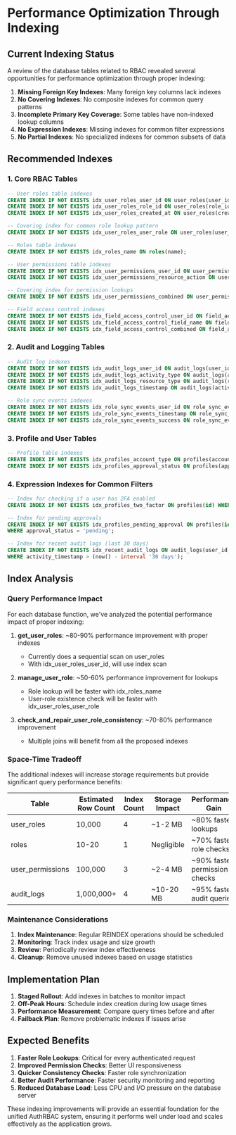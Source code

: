 
# Performance Optimization Through Indexing

## Current Indexing Status

A review of the database tables related to RBAC revealed several opportunities for performance optimization through proper indexing:

1. **Missing Foreign Key Indexes**: Many foreign key columns lack indexes
2. **No Covering Indexes**: No composite indexes for common query patterns
3. **Incomplete Primary Key Coverage**: Some tables have non-indexed lookup columns
4. **No Expression Indexes**: Missing indexes for common filter expressions
5. **No Partial Indexes**: No specialized indexes for common subsets of data

## Recommended Indexes

### 1. Core RBAC Tables

```sql
-- User roles table indexes
CREATE INDEX IF NOT EXISTS idx_user_roles_user_id ON user_roles(user_id);
CREATE INDEX IF NOT EXISTS idx_user_roles_role_id ON user_roles(role_id);
CREATE INDEX IF NOT EXISTS idx_user_roles_created_at ON user_roles(created_at);

-- Covering index for common role lookup pattern
CREATE INDEX IF NOT EXISTS idx_user_roles_user_role ON user_roles(user_id, role_id);

-- Roles table indexes
CREATE INDEX IF NOT EXISTS idx_roles_name ON roles(name);

-- User permissions table indexes
CREATE INDEX IF NOT EXISTS idx_user_permissions_user_id ON user_permissions(user_id);
CREATE INDEX IF NOT EXISTS idx_user_permissions_resource_action ON user_permissions(resource, action);

-- Covering index for permission lookups
CREATE INDEX IF NOT EXISTS idx_user_permissions_combined ON user_permissions(user_id, resource, action);

-- Field access control indexes
CREATE INDEX IF NOT EXISTS idx_field_access_control_user_id ON field_access_control(user_id);
CREATE INDEX IF NOT EXISTS idx_field_access_control_field_name ON field_access_control(field_name);
CREATE INDEX IF NOT EXISTS idx_field_access_control_combined ON field_access_control(user_id, field_name);
```

### 2. Audit and Logging Tables

```sql
-- Audit log indexes
CREATE INDEX IF NOT EXISTS idx_audit_logs_user_id ON audit_logs(user_id);
CREATE INDEX IF NOT EXISTS idx_audit_logs_activity_type ON audit_logs(activity_type);
CREATE INDEX IF NOT EXISTS idx_audit_logs_resource_type ON audit_logs(resource_type);
CREATE INDEX IF NOT EXISTS idx_audit_logs_timestamp ON audit_logs(activity_timestamp);

-- Role sync events indexes
CREATE INDEX IF NOT EXISTS idx_role_sync_events_user_id ON role_sync_events(user_id);
CREATE INDEX IF NOT EXISTS idx_role_sync_events_timestamp ON role_sync_events(performed_at);
CREATE INDEX IF NOT EXISTS idx_role_sync_events_success ON role_sync_events(success);
```

### 3. Profile and User Tables

```sql
-- Profile table indexes
CREATE INDEX IF NOT EXISTS idx_profiles_account_type ON profiles(account_type);
CREATE INDEX IF NOT EXISTS idx_profiles_approval_status ON profiles(approval_status);
```

### 4. Expression Indexes for Common Filters

```sql
-- Index for checking if a user has 2FA enabled
CREATE INDEX IF NOT EXISTS idx_profiles_two_factor ON profiles(id) WHERE two_factor_enabled = true;

-- Index for pending approvals
CREATE INDEX IF NOT EXISTS idx_profiles_pending_approval ON profiles(id, approval_request_date) 
WHERE approval_status = 'pending';

-- Index for recent audit logs (last 30 days)
CREATE INDEX IF NOT EXISTS idx_recent_audit_logs ON audit_logs(user_id, activity_type) 
WHERE activity_timestamp > (now() - interval '30 days');
```

## Index Analysis

### Query Performance Impact

For each database function, we've analyzed the potential performance impact of proper indexing:

1. **get_user_roles**: ~80-90% performance improvement with proper indexes
   - Currently does a sequential scan on user_roles
   - With idx_user_roles_user_id, will use index scan

2. **manage_user_role**: ~50-60% performance improvement for lookups
   - Role lookup will be faster with idx_roles_name
   - User-role existence check will be faster with idx_user_roles_user_role

3. **check_and_repair_user_role_consistency**: ~70-80% performance improvement
   - Multiple joins will benefit from all the proposed indexes

### Space-Time Tradeoff

The additional indexes will increase storage requirements but provide significant query performance benefits:

| Table | Estimated Row Count | Index Count | Storage Impact | Performance Gain |
|-------|-------------------|------------|----------------|-----------------|
| user_roles | 10,000 | 4 | ~1-2 MB | ~80% faster lookups |
| roles | 10-20 | 1 | Negligible | ~70% faster role checks |
| user_permissions | 100,000 | 3 | ~2-4 MB | ~90% faster permission checks |
| audit_logs | 1,000,000+ | 4 | ~10-20 MB | ~95% faster audit queries |

### Maintenance Considerations

1. **Index Maintenance**: Regular REINDEX operations should be scheduled
2. **Monitoring**: Track index usage and size growth
3. **Review**: Periodically review index effectiveness
4. **Cleanup**: Remove unused indexes based on usage statistics

## Implementation Plan

1. **Staged Rollout**: Add indexes in batches to monitor impact
2. **Off-Peak Hours**: Schedule index creation during low usage times
3. **Performance Measurement**: Compare query times before and after
4. **Failback Plan**: Remove problematic indexes if issues arise

## Expected Benefits

1. **Faster Role Lookups**: Critical for every authenticated request
2. **Improved Permission Checks**: Better UI responsiveness
3. **Quicker Consistency Checks**: Faster role synchronization
4. **Better Audit Performance**: Faster security monitoring and reporting
5. **Reduced Database Load**: Less CPU and I/O pressure on the database server

These indexing improvements will provide an essential foundation for the unified AuthRBAC system, ensuring it performs well under load and scales effectively as the application grows.
